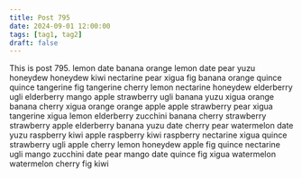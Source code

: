 ```yaml
---
title: Post 795
date: 2024-09-01 12:00:00
tags: [tag1, tag2]
draft: false
---
```

This is post 795.
lemon
date
banana
orange
lemon
date
pear
yuzu
honeydew
honeydew
kiwi
nectarine
pear
xigua
fig
banana
orange
quince
quince
tangerine
fig
tangerine
cherry
lemon
nectarine
honeydew
elderberry
ugli
elderberry
mango
apple
strawberry
ugli
banana
yuzu
xigua
orange
banana
cherry
xigua
orange
orange
apple
apple
strawberry
pear
xigua
tangerine
xigua
lemon
elderberry
zucchini
banana
cherry
strawberry
strawberry
apple
elderberry
banana
yuzu
date
cherry
pear
watermelon
date
yuzu
raspberry
kiwi
apple
raspberry
kiwi
raspberry
nectarine
xigua
quince
strawberry
ugli
apple
cherry
lemon
honeydew
apple
fig
quince
nectarine
ugli
mango
zucchini
date
pear
mango
date
quince
fig
xigua
watermelon
watermelon
cherry
fig
kiwi

